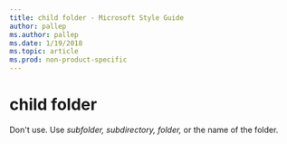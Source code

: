```yaml
---
title: child folder - Microsoft Style Guide
author: pallep
ms.author: pallep
ms.date: 1/19/2018
ms.topic: article
ms.prod: non-product-specific
---
```


# child folder

Don't use. Use *subfolder,* *subdirectory,* *folder,* or the name of the folder.

